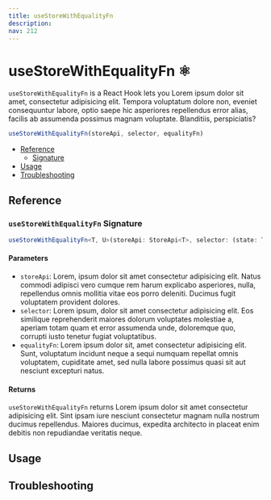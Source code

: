 ```yaml
---
title: useStoreWithEqualityFn
description:
nav: 212
---
```


# useStoreWithEqualityFn ⚛️

`useStoreWithEqualityFn` is a React Hook lets you Lorem ipsum dolor sit amet, consectetur
adipisicing elit. Tempora voluptatum dolore non, eveniet consequuntur labore, optio saepe hic
asperiores repellendus error alias, facilis ab assumenda possimus magnam voluptate. Blanditiis,
perspiciatis?

```js
useStoreWithEqualityFn(storeApi, selector, equalityFn)
```

- [Reference](#reference)
  - [Signature](#usestorewithequalityfn-signature)
- [Usage](#usage)
- [Troubleshooting](#troubleshooting)

## Reference

### `useStoreWithEqualityFn` Signature

```ts
useStoreWithEqualityFn<T, U>(storeApi: StoreApi<T>, selector: (state: T) => U, equalityFn?: (a: T, b: T) => boolean): U
```

#### Parameters

- `storeApi`: Lorem, ipsum dolor sit amet consectetur adipisicing elit. Natus commodi adipisci vero
  cumque rem harum explicabo asperiores, nulla, repellendus omnis mollitia vitae eos porro
  deleniti. Ducimus fugit voluptatem provident dolores.
- `selector`: Lorem ipsum, dolor sit amet consectetur adipisicing elit. Eos similique reprehenderit
  maiores dolorum voluptates molestiae a, aperiam totam quam et error assumenda unde, doloremque
  quo, corrupti iusto tenetur fugiat voluptatibus.
- `equalityFn`: Lorem ipsum dolor sit, amet consectetur adipisicing elit. Sunt, voluptatum incidunt
  neque a sequi numquam repellat omnis voluptatem, cupiditate amet, sed nulla labore possimus quasi
  sit aut nesciunt excepturi natus.

#### Returns

`useStoreWithEqualityFn` returns Lorem ipsum dolor sit amet consectetur adipisicing elit. Sint
ipsam iure nesciunt consectetur magnam nulla nostrum ducimus repellendus. Maiores ducimus, expedita
architecto in placeat enim debitis non repudiandae veritatis neque.

## Usage

## Troubleshooting
